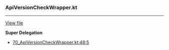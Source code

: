 ### ApiVersionCheckWrapper.kt
---
[View file](../../precision_analyzed/70_ApiVersionCheckWrapper.kt)

**Super Delegation**

 - [70_ApiVersionCheckWrapper.kt:48:5](../../precision_analyzed/70_ApiVersionCheckWrapper.kt#L48)
